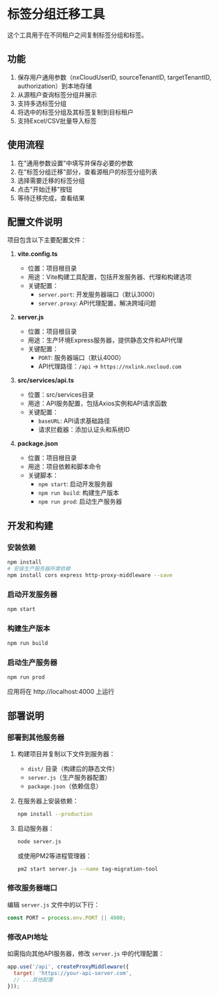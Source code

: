 # 标签分组迁移工具

这个工具用于在不同租户之间复制标签分组和标签。

## 功能

1. 保存用户通用参数（nxCloudUserID, sourceTenantID, targetTenantID, authorization）到本地存储
2. 从源租户查询标签分组并展示
3. 支持多选标签分组
4. 将选中的标签分组及其标签复制到目标租户
5. 支持Excel/CSV批量导入标签

## 使用流程

1. 在"通用参数设置"中填写并保存必要的参数
2. 在"标签分组迁移"部分，查看源租户的标签分组列表
3. 选择需要迁移的标签分组
4. 点击"开始迁移"按钮
5. 等待迁移完成，查看结果

## 配置文件说明

项目包含以下主要配置文件：

1. **vite.config.ts**
   - 位置：项目根目录
   - 用途：Vite构建工具配置，包括开发服务器、代理和构建选项
   - 关键配置：
     - `server.port`: 开发服务器端口（默认3000）
     - `server.proxy`: API代理配置，解决跨域问题

2. **server.js**
   - 位置：项目根目录
   - 用途：生产环境Express服务器，提供静态文件和API代理
   - 关键配置：
     - `PORT`: 服务器端口（默认4000）
     - API代理路径：`/api` -> `https://nxlink.nxcloud.com`

3. **src/services/api.ts**
   - 位置：src/services目录
   - 用途：API服务配置，包括Axios实例和API请求函数
   - 关键配置：
     - `baseURL`: API请求基础路径
     - 请求拦截器：添加认证头和系统ID

4. **package.json**
   - 位置：项目根目录
   - 用途：项目依赖和脚本命令
   - 关键脚本：
     - `npm start`: 启动开发服务器
     - `npm run build`: 构建生产版本
     - `npm run prod`: 启动生产服务器

## 开发和构建

### 安装依赖

```bash
npm install
# 安装生产服务器所需依赖
npm install cors express http-proxy-middleware --save
```

### 启动开发服务器

```bash
npm start
```

### 构建生产版本

```bash
npm run build
```

### 启动生产服务器

```bash
npm run prod
```
应用将在 http://localhost:4000 上运行

## 部署说明

### 部署到其他服务器

1. 构建项目并复制以下文件到服务器：
   - `dist/` 目录（构建后的静态文件）
   - `server.js`（生产服务器配置）
   - `package.json`（依赖信息）

2. 在服务器上安装依赖：
   ```bash
   npm install --production
   ```

3. 启动服务器：
   ```bash
   node server.js
   ```
   或使用PM2等进程管理器：
   ```bash
   pm2 start server.js --name tag-migration-tool
   ```

### 修改服务器端口

编辑 `server.js` 文件中的以下行：
```javascript
const PORT = process.env.PORT || 4000;
```

### 修改API地址

如需指向其他API服务器，修改 `server.js` 中的代理配置：
```javascript
app.use('/api', createProxyMiddleware({
  target: 'https://your-api-server.com',
  // ...其他配置
}));
``` 